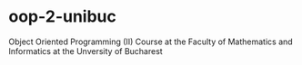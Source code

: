 # oop-2-unibuc
Object Oriented Programming (II) Course at the Faculty of Mathematics and Informatics at the Unversity of Bucharest
